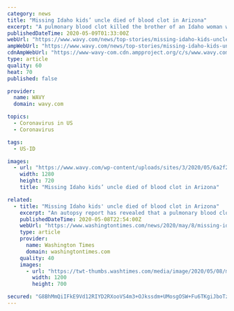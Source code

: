 ```yaml
---
category: news
title: "Missing Idaho kids’ uncle died of blood clot in Arizona"
excerpt: "A pulmonary blood clot killed the brother of an Idaho woman who’s facing charges in the disappearance of her children — a case that attracted worldwide attention with revelations of"
publishedDateTime: 2020-05-09T01:33:00Z
webUrl: "https://www.wavy.com/news/top-stories/missing-idaho-kids-uncle-died-of-blood-clot-in-arizona/"
ampWebUrl: "https://www.wavy.com/news/top-stories/missing-idaho-kids-uncle-died-of-blood-clot-in-arizona/amp/"
cdnAmpWebUrl: "https://www-wavy-com.cdn.ampproject.org/c/s/www.wavy.com/news/top-stories/missing-idaho-kids-uncle-died-of-blood-clot-in-arizona/amp/"
type: article
quality: 60
heat: 70
published: false

provider:
  name: WAVY
  domain: wavy.com

topics:
  - Coronavirus in US
  - Coronavirus

tags:
  - US-ID

images:
  - url: "https://www.wavy.com/wp-content/uploads/sites/3/2020/05/6a2f25e10feb4c69b0272ae7bb2823ba.jpg?w=1280&h=720&crop=1"
    width: 1280
    height: 720
    title: "Missing Idaho kids’ uncle died of blood clot in Arizona"

related:
  - title: "Missing Idaho kids' uncle died of blood clot in Arizona"
    excerpt: "An autopsy report has revealed that a pulmonary blood clot killed the brother of a woman being detained over the disappearance of her children."
    publishedDateTime: 2020-05-08T22:54:00Z
    webUrl: "https://www.washingtontimes.com/news/2020/may/8/missing-idaho-kids-uncle-died-of-blood-cot-in-ariz/"
    type: article
    provider:
      name: Washington Times
      domain: washingtontimes.com
    quality: 40
    images:
      - url: "https://twt-thumbs.washtimes.com/media/image/2020/05/08/missing_children_uncles_autopsy_09508_c0-110-2640-1650_s1200x700.jpg?cf9444220380d200566b3a808a2300e248a48d4c"
        width: 1200
        height: 700

secured: "G8BhMmQiIFkE9Vd12RIYD2RXooVS4m3+OJkssdm+UMosgOSW+Fu6TKgiJboTzB9fCTUQC4a59JsOs6L6O7dRSSTi7iwIX7H/R11q1np2CIIBTrYkDt+FDvYhcVNRQQfm9Aso3HYqmO9geeLrEDxDmaf+aQCTTR6/08qWCBzhv2jjxhj3q5YM4w0NdfcS41pSwWoJQLQ0sWJNZcd4ApXs/n/Kq7lljKv7M8C3Aq2vHl3XeS6mGpqFzVaWdYo4WEyRRSbbCwOXZlhkb3JiLRkXG05TiR1gS5XFf1J70NRrIkTcM4IV6Xg8CyinhukEjIfi;eDXG8jpOSeT7y4dvX2/6Gg=="
---
```


